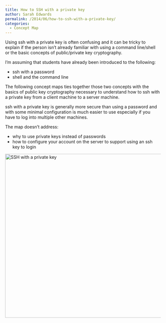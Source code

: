 ```yaml
---
title: How to SSH with a private key
author: Sarah Edwards
permalink: /2014/06/how-to-ssh-with-a-private-key/
categories:
  - Concept Map
---
```

Using ssh with a private key is often confusing and it can be tricky to explain if the person isn&#8217;t already familiar with using a command line/shell or the basic concepts of public/private key cryptography.

I&#8217;m assuming that students have already been introduced to the following:

*   ssh with a password
*   shell and the command line

The following concept maps ties together those two concepts with the basics of public key cryptography necessary to understand how to ssh with a private key from a client machine to a server machine.

ssh with a private key is generally more secure than using a password and with some minimal configuration is much easier to use especially if you have to log into multiple other machines.

The map doesn&#8217;t address:

*   why to use private keys instead of passwords
*   how to configure your account on the server to support using an ssh key to login

[<img class="aligncenter size-large wp-image-7725" alt="SSH with a private key" src="/software-carpentry-training-website/uploads/2014/06/SEdwards_Week1_homework-1024x768.jpg" width="707" height="530" />][1]

 [1]: /software-carpentry-training-website/uploads/2014/06/SEdwards_Week1_homework.jpg
